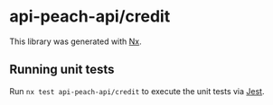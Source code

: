 # api-peach-api/credit

This library was generated with [Nx](https://nx.dev).

## Running unit tests

Run `nx test api-peach-api/credit` to execute the unit tests via [Jest](https://jestjs.io).
